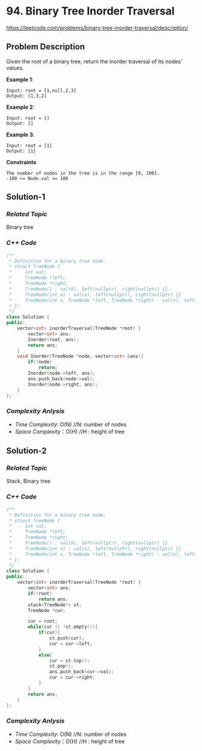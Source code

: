 # 94. Binary Tree Inorder Traversal 
https://leetcode.com/problems/binary-tree-inorder-traversal/description/

## Problem Description

Given the root of a binary tree, return the inorder traversal of its nodes' values.


**Example 1**:
```
Input: root = [1,null,2,3]
Output: [1,3,2]
```
**Example 2**:
```
Input: root = []
Output: []
```
**Example 3**:
```
Input: root = [1]
Output: [1]
```

**Constraints**
```
The number of nodes in the tree is in the range [0, 100].
-100 <= Node.val <= 100
```

## Solution-1

### _Related Topic_
   Binary tree

### _C++ Code_
```cpp
/**
 * Definition for a binary tree node.
 * struct TreeNode {
 *     int val;
 *     TreeNode *left;
 *     TreeNode *right;
 *     TreeNode() : val(0), left(nullptr), right(nullptr) {}
 *     TreeNode(int x) : val(x), left(nullptr), right(nullptr) {}
 *     TreeNode(int x, TreeNode *left, TreeNode *right) : val(x), left(left), right(right) {}
 * };
 */
class Solution {
public:
    vector<int> inorderTraversal(TreeNode *root) {
        vector<int> ans;
        Inorder(root, ans);
        return ans;
    }
    void Inorder(TreeNode *node, vector<int> &ans){
        if(!node)
            return;
        Inorder(node->left, ans);
        ans.push_back(node->val);
        Inorder(node->right, ans);
    }
};
```

### _Complexity Anlysis_
- _Time Complexity_: O(N)  //N: number of nodes
- _Space Complexity_：O(H) //H : height of tree

## Solution-2

### _Related Topic_
   Stack, Binary tree

### _C++ Code_
```cpp
/**
 * Definition for a binary tree node.
 * struct TreeNode {
 *     int val;
 *     TreeNode *left;
 *     TreeNode *right;
 *     TreeNode() : val(0), left(nullptr), right(nullptr) {}
 *     TreeNode(int x) : val(x), left(nullptr), right(nullptr) {}
 *     TreeNode(int x, TreeNode *left, TreeNode *right) : val(x), left(left), right(right) {}
 * };
 */
class Solution {
public:
    vector<int> inorderTraversal(TreeNode *root) {
        vector<int> ans;
        if(!root) 
            return ans;
        stack<TreeNode*> st;
        TreeNode *cur;

        cur = root;
        while(cur || !st.empty()){
            if(cur){
                st.push(cur);
                cur = cur->left;
            }
            else{
                cur = st.top();
                st.pop();
                ans.push_back(cur->val);
                cur = cur->right;
            }
        }
        return ans;
    }
};
```

### _Complexity Anlysis_
- _Time Complexity_: O(N)  //N: number of nodes
- _Space Complexity_：O(H) //H : height of tree
